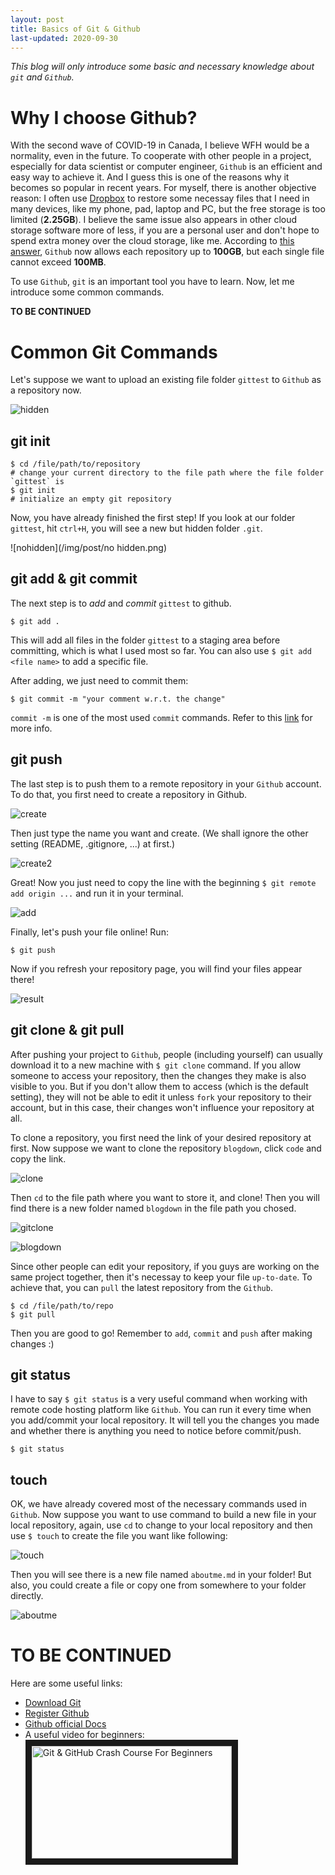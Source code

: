 ```yaml
---
layout: post
title: Basics of Git & Github
last-updated: 2020-09-30
---
```


*This blog will only introduce some basic and necessary knowledge about `git` and `Github`.*

# Why I choose Github?

With the second wave of COVID-19 in Canada, I believe WFH would be a normality, even in the future. To cooperate with other people in a project, especially for data scientist or computer engineer, `Github` is an efficient and easy way to achieve it. And I guess this is one of the reasons why it becomes so popular in recent years. For myself, there is another objective reason: I often use [Dropbox](https://www.dropbox.com) to restore some necessay files that I need in many devices, like my phone, pad, laptop and PC, but the free storage is too limited (**2.25GB**). I believe the same issue also appears in other cloud storage software more of less, if you are a personal user and don't hope to spend extra money over the cloud storage, like me. According to [this answer](https://stackoverflow.com/a/59479166), `Github` now allows each repository up to **100GB**, but each single file cannot exceed **100MB**. 

To use `Github`, `git` is an important tool you have to learn. Now, let me introduce some common commands.

**TO BE CONTINUED**

# Common Git Commands

Let's suppose we want to upload an existing file folder `gittest` to `Github` as a repository now.

![hidden](/img/post/hidden.png)

## git init

```
$ cd /file/path/to/repository
# change your current directory to the file path where the file folder `gittest` is
$ git init
# initialize an empty git repository
```

Now, you have already finished the first step! If you look at our folder `gittest`, hit `ctrl+H`, you will see a new but hidden folder `.git`.

![nohidden](/img/post/no hidden.png)

## git add & git commit

The next step is to *add* and *commit* `gittest` to github.

```
$ git add .  
```

This will add all files in the folder `gittest` to a staging area before committing, which is what I used most so far. You can also use `$ git add <file name>` to add a specific file.

After adding, we just need to commit them:

```
$ git commit -m "your comment w.r.t. the change"
```

`commit -m` is one of the most used `commit` commands. Refer to this [link](https://git-scm.com/docs/git-commit) for more info.
 
## git push
 
The last step is to push them to a remote repository in your `Github` account. To do that, you first need to create a repository in Github.

![create](/img/post/create.png)

Then just type the name you want and create. (We shall ignore the other setting (README, .gitignore, ...) at first.)

![create2](/img/post/create2.png)

Great! Now you just need to copy the line with the beginning `$ git remote add origin ...` and run it in your terminal.

![add](/img/post/add.png)

Finally, let's push your file online! Run:

```
$ git push
```

Now if you refresh your repository page, you will find your files appear there!

![result](/img/post/result.png)


## git clone & git pull

After pushing your project to `Github`, people (including yourself) can usually download it to a new machine with `$ git clone` command. If you allow someone to access your repository, then the changes they make is also visible to you. But if you don't allow them to access (which is the default setting), they will not be able to edit it unless `fork` your repository to their account, but in this case, their changes won't influence your repository at all.

To clone a repository, you first need the link of your desired repository at first. Now suppose we want to clone the repository `blogdown`, click `code` and copy the link.

![clone](/img/post/clone.png)

Then `cd` to the file path where you want to store it, and clone! Then you will find there is a new folder named `blogdown` in the file path you chosed.

![gitclone](/img/post/gitclone.png)

![blogdown](/img/post/blogdown.png)


Since other people can edit your repository, if you guys are working on the same project together, then it's necessay to keep your file `up-to-date`. To achieve that, you can `pull` the latest repository from the `Github`.

```
$ cd /file/path/to/repo
$ git pull
```

Then you are good to go! Remember to `add`, `commit` and `push` after making changes :) 

## git status

I have to say `$ git status` is a very useful command when working with remote code hosting platform like `Github`. You can run it every time when you add/commit your local repository. It will tell you the changes you made and whether there is anything you need to notice before commit/push. 

```
$ git status
```

## touch

OK, we have already covered most of the necessary commands used in `Github`. Now suppose you want to use command to build a new file in your local repository, again, use `cd` to change to your local repository and then use `$ touch` to create the file you want like following:

![touch](/img/post/touch.png)

Then you will see there is a new file named `aboutme.md` in your folder! But also, you could create a file or copy one from somewhere to your folder directly. 

![aboutme](/img/post/aboutme.png)


# TO BE CONTINUED



Here are some useful links:

- [Download Git](https://git-scm.com/)
- [Register Github](https://github.com/)
- [Github official Docs](https://docs.github.com/en)
- A useful video for beginners: <a href="https://www.youtube.com/watch?v=SWYqp7iY_Tc&ab_channel=TraversyMedia
" target="_blank"><img src="/img/post/git.png" 
alt="Git & GitHub Crash Course For Beginners" width="320" height="180" border="10" /></a>

